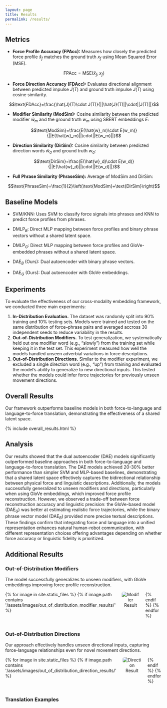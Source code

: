 ```yaml
---
layout: page
title: Results
permalink: /results/
---
```


## Metrics

- **Force Profile Accuracy (FPAcc):** Measures how closely the predicted force profile $\hat{x}_f$ matches the ground truth $x_f$ using Mean Squared Error (MSE).

$$\text{FPAcc}=\text{MSE}(\hat{x}_f,x_f)$$

- **Force Direction Accuracy (FDAcc):** Evaluates directional alignment between predicted impulse $\hat{J}(T)$ and ground truth impulse $J(T)$ using cosine similarity.

$$\text{FDAcc}=\frac{\hat{J}(T)\cdot J(T)}{||\hat{J}(T)||\cdot||J(T)||}$$

- **Modifier Similarity (ModSim):** Cosine similarity between the predicted modifier $\hat{w}_m$ and the ground truth $w_m$ using SBERT embeddings $E$:

$$\text{ModSim}=\frac{E(\hat{w}_m)\cdot E(w_m)}{||E(\hat{w}_m)||\cdot||E(w_m)||}$$

- **Direction Similarity (DirSim):** Cosine similarity between predicted direction words $\hat{w}_d$ and ground truth $w_d$:

$$\text{DirSim}=\frac{E(\hat{w}_d)\cdot E(w_d)}{||E(\hat{w}_d)||\cdot||E(w_d)||}$$

- **Full Phrase Similarity (PhraseSim):**  Average of $\text{ModSim}$ and $\text{DirSim}$:

$$\text{PhraseSim}=\frac{1}{2}\left(\text{ModSim}+\text{DirSim}\right)$$

## Baseline Models

- $\text{SVM/KNN}$: Uses SVM to classify force signals into phrases and KNN to predict force profiles from phrases.

- $\text{DMLP}_B$: Direct MLP mapping between force profiles and binary phrase vectors without a shared latent space.

- $\text{DMLP}_G$: Direct MLP mapping between force profiles and GloVe-embedded phrases without a shared latent space.

- $\text{DAE}_B$ (Ours): Dual autoencoder with binary phrase vectors.

- $\text{DAE}_G$ (Ours): Dual autoencoder with GloVe embeddings.

## Experiments

To evaluate the effectiveness of our cross-modality embedding framework, we conducted three main experiments:

1. **In-Distribution Evaluation.** The dataset was randomly split into 90% training and 10% testing sets. Models were trained and tested on the same distribution of force–phrase pairs and averaged accross 30 independent seeds to reduce variability in the results.
2. **Out-of-Distribution Modifiers.** To test generalization, we systematically held out one modifier word (e.g., “slowly”) from the training set while keeping it in the test set. This experiment measured how well the models handled unseen adverbial variations in force descriptions.
3. **Out-of-Distribution Directions.** Similar to the modifier experiment, we excluded a single direction word (e.g., “up”) from training and evaluated the model’s ability to generalize to new directional inputs. This tested whether the models could infer force trajectories for previously unseen movement directions.

## Overall Results

Our framework outperforms baseline models in both force-to-language and language-to-force translation, demonstrating the effectiveness of a shared latent space.

{% include overall_results.html %}

## Analysis

Our results showed that the dual autoencoder (DAE) models significantly outperformed baseline approaches in both force-to-language and language-to-force translation. The DAE models achieved 20-30% better performance than simpler SVM and MLP-based baselines, demonstrating that a shared latent space effectively captures the bidirectional relationship between physical force and linguistic descriptions. Additionally, the models successfully generalized to unseen modifiers and directions, particularly when using GloVe embeddings, which improved force profile reconstruction. However, we observed a trade-off between force reconstruction accuracy and linguistic precision: the GloVe-based model ($\text{DAE}_G$) was better at estimating realistic force trajectories, while the binary phrase vector model ($\text{DAE}_B$) provided more precise textual descriptions. These findings confirm that integrating force and language into a unified representation enhances natural human-robot communication, with different representation choices offering advantages depending on whether force accuracy or linguistic fidelity is prioritized.

## Additional Results

<h3>Out-of-Distribution Modifiers</h3>
<p>The model successfully generalizes to unseen modifiers, with GloVe embeddings improving force profile reconstruction.</p>
<div class="image-grid">
    {% for image in site.static_files %}
        {% if image.path contains '/assets/images/out_of_distribution_modifier_results/' %}
            <figure>
                <img src="{{ site.baseurl }}{{ image.path }}" alt="Modifier Result">
                <figcaption></figcaption> <!-- Add caption if needed -->
            </figure>
        {% endif %}
    {% endfor %}
</div>

<br>

<h3>Out-of-Distribution Directions</h3>
<p>Our approach effectively handles unseen directional inputs, capturing force-language relationships even for novel movement directions.</p>
<div class="image-grid">
    {% for image in site.static_files %}
        {% if image.path contains '/assets/images/out_of_distribution_direction_results/' %}
            <figure>
                <img src="{{ site.baseurl }}{{ image.path }}" alt="Direction Result">
                <figcaption></figcaption>
            </figure>
        {% endif %}
    {% endfor %}
</div>

<style>
    .image-grid {
        display: grid;
        grid-template-columns: repeat(3, 1fr); /* Forces 3 columns */
        gap: 20px; /* Adjust spacing between images */
        justify-items: center;
        align-items: start;
        width: 100%;
    }

    .image-grid figure {
        margin: 0;
        text-align: center;
        width: 100%; /* Ensures figures fit inside grid */
    }

    .image-grid img {
        max-width: 100%; /* Ensures images resize correctly */
        height: auto;
        border-radius: 5px;
    }
</style>

<br>

### Translation Examples